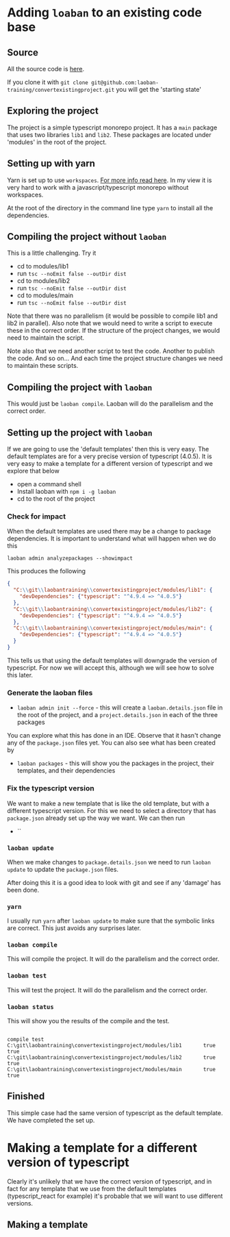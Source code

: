 # Adding `loaban` to an existing code base

## Source

All the source code is [here](https://github.com/laoban-training/convertexistingproject). 

If you clone it with `git clone git@github.com:laoban-training/convertexistingproject.git` you will get the 'starting state'

## Exploring the project

The project is a simple typescript monorepo project. It has a `main` package that uses two libraries `lib1` and `lib2`.
These packages are located under 'modules' in the root of the project.

## Setting up with yarn

Yarn is set up to use `workspaces`. [For more info read here](https://yarnpkg.com/features/workspaces). In my
view it is very hard to work with a javascript/typescript monorepo without workspaces.

At the root of the directory in the command line type `yarn` to install all the dependencies.

## Compiling the project without `laoban`

This is a little challenging. Try it

* cd to modules/lib1
* run `tsc --noEmit false --outDir dist`
* cd to modules/lib2
* run `tsc --noEmit false --outDir dist`
* cd to modules/main
* run `tsc --noEmit false --outDir dist`

Note that there was no parallelism (it would be possible to compile lib1 and lib2 in parallel). Also note that we would
need to write a script to execute these in the correct order. If the structure of the project changes, we would need to
maintain the script.

Note also that we need another script to test the code. Another to publish the code. And so on... And each time the project 
structure changes we need to maintain these scripts.

## Compiling the project with `laoban`

This would just be `laoban compile`. Laoban will do the parallelism and the correct order.


## Setting up the project with `laoban`

If we are going to use the 'default templates' then this is very easy. The default templates are for a very 
precise version of typescript (4.0.5). It is very easy to make a template for a different version of typescript 
and we explore that below

* open a command shell
* Install laoban with `npm i -g laoban`
* cd to the root of the project


### Check for impact

When the default templates are used there may be a change to package dependencies. It is important to understand what will
happen when we do this
```shell
laoban admin analyzepackages --showimpact
```
This produces the following
```json
{
  "C:\\git\\laobantraining\\convertexistingproject/modules/lib1": {
    "devDependencies": {"typescript": "^4.9.4 => ^4.0.5"}
  },
  "C:\\git\\laobantraining\\convertexistingproject/modules/lib2": {
    "devDependencies": {"typescript": "^4.9.4 => ^4.0.5"}
  },
  "C:\\git\\laobantraining\\convertexistingproject/modules/main": {
    "devDependencies": {"typescript": "^4.9.4 => ^4.0.5"}
  }
}
```

This tells us that using the default templates will downgrade the version of typescript. For now we will accept this,
although we will see how to solve this later.

### Generate the laoban files


* `laoban admin init --force` - this will create a `laoban.details.json` file in the root of the project, and a `project.details.json` in each of the three packages

You can explore what this has done in an IDE. Observe that it hasn't change any of the `package.json` files yet. You can also see what has been created by

* `laoban packages` - this will show you the packages in the project, their templates, and their dependencies

### Fix the typescript version

We want to make a new template that is like the old template, but with a different typescript version. For this we need
to select a directory that has `package.json` already set up the way we want. We can then run

* ``


### `laoban update`

When we make changes to `package.details.json` we need to run `laoban update` to update the `package.json` files.

After doing this it is a good idea to look with git and see if any 'damage' has been done.

### `yarn`

I usually run `yarn` after `laoban update` to make sure that the symbolic links are correct. This just avoids any surprises later.

### `laoban compile`

This will compile the project. It will do the parallelism and the correct order. 

### `laoban test`

This will test the project. It will do the parallelism and the correct order. 

### `laoban status`

This will show you the results of the compile and the test.

```shell
                                                                compile test
C:\git\laobantraining\convertexistingproject/modules/lib1       true    true
C:\git\laobantraining\convertexistingproject/modules/lib2       true    true
C:\git\laobantraining\convertexistingproject/modules/main       true    true
```

## Finished

This simple case had the same version of typescript as the default template. We have completed the set up.


# Making a template for a different version of typescript

Clearly it's unlikely that we have the correct version of typescript, and in fact for any template that we use
from the default templates (typescript_react for example) it's probable that we will want to use different versions.

## Making a template

